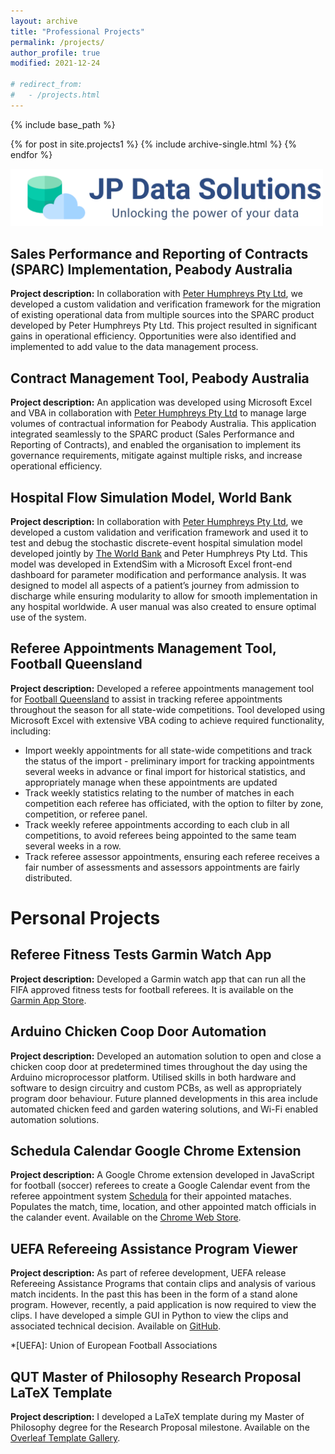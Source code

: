 ```yaml
---
layout: archive
title: "Professional Projects"
permalink: /projects/
author_profile: true
modified: 2021-12-24

# redirect_from: 
#   - /projects.html
---
```


{% include base_path %}


{% for post in site.projects1 %}
  {% include archive-single.html %}
{% endfor %}

<!-- # Professional Projects -->

<!-- ![Logo](/images/Logo1.png) -->

<!-- <img src="/images/Logo1.png" width="200" height="100"> -->

<img src="https://raw.githubusercontent.com/jack-powers/jack-powers.github.io/master/images/Logo1.png" width="500">


## Sales Performance and Reporting of Contracts (SPARC) Implementation, Peabody Australia
**Project description:** In collaboration with [Peter Humphreys Pty Ltd](http://www.peterhumphreys.net/), we developed a custom validation and verification framework for the migration of existing operational data from multiple sources into the SPARC product developed by Peter Humphreys Pty Ltd. This project resulted in significant gains in operational efficiency. Opportunities were also identified and implemented to add value to the data management process.

## Contract Management Tool, Peabody Australia
**Project description:** An application was developed using Microsoft Excel and VBA in collaboration with [Peter Humphreys Pty Ltd](http://www.peterhumphreys.net/) to manage large volumes of contractual information for Peabody Australia. This application integrated seamlessly to the SPARC product (Sales Performance and Reporting of Contracts), and enabled the organisation to implement its governance requirements, mitigate against multiple risks, and increase operational efficiency.

## Hospital Flow Simulation Model, World Bank
**Project description:** In collaboration with [Peter Humphreys Pty Ltd](http://www.peterhumphreys.net/), we developed a custom validation and verification framework and used it to test and debug the stochastic discrete-event hospital simulation model developed jointly by [The World Bank](https://www.worldbank.org/) and Peter Humphreys Pty Ltd. This model was developed in ExtendSim with a Microsoft Excel front-end dashboard for parameter modification and performance analysis. It was designed to model all aspects of a patient’s journey from admission to discharge while ensuring modularity to allow for smooth implementation in any hospital worldwide. A user manual was also created to ensure optimal use of the system.

## Referee Appointments Management Tool, Football Queensland
**Project description:** Developed a referee appointments management tool for [Football Queensland](https://footballqueensland.com.au/) to assist in tracking referee appointments throughout the season for all state-wide competitions. Tool developed using Microsoft Excel with extensive VBA coding to achieve required functionality, including:
*	Import weekly appointments for all state-wide competitions and track the status of the import - preliminary import for tracking appointments several weeks in advance or final import for historical statistics, and appropriately manage when these appointments are updated
*	Track weekly statistics relating to the number of matches in each competition each referee has officiated, with the option to filter by zone, competition, or referee panel.
*	Track weekly referee appointments according to each club in all competitions, to avoid referees being appointed to the same team several weeks in a row. 
*	Track referee assessor appointments, ensuring each referee receives a fair number of assessments and assessors appointments are fairly distributed. 

# Personal Projects
## Referee Fitness Tests Garmin Watch App
**Project description:** Developed a Garmin watch app that can run all the FIFA approved fitness tests for football referees. It is available on the [Garmin App Store](https://apps.garmin.com/en-US/apps/93e0e777-9dbf-4e46-b1d8-91d7a70e52e8).

## Arduino Chicken Coop Door Automation
**Project description:** Developed an automation solution to open and close a chicken coop door at predetermined times throughout the day using the Arduino microprocessor platform. Utilised skills in both hardware and software to design circuitry and custom PCBs, as well as appropriately program door behaviour. Future planned developments in this area include automated chicken feed and garden watering solutions, and Wi-Fi enabled automation solutions.  

## Schedula Calendar Google Chrome Extension
**Project description:** A Google Chrome extension developed in JavaScript for football (soccer) referees to create a Google Calendar event from the referee appointment system [Schedula](https://www.schedula.com.au/) for their appointed mataches. Populates the match, time, location, and other appointed match officials in the calander event. Available on the [Chrome Web Store](https://chrome.google.com/webstore/detail/schedula-calendar/kgdeoimicejbagodibjcagiibdppbjhb).


## UEFA Refereeing Assistance Program Viewer
**Project description:** As part of referee development, UEFA release Refereeing Assistance Programs that contain clips and analysis of various match incidents. In the past this has been in the form of a stand alone program. However, recently, a paid application is now required to view the clips. I have developed a simple GUI in Python to view the clips and associated technical decision. Available on [GitHub](https://github.com/jack-powers/UEFA-RAP-Viewer).

*[UEFA]: Union of European Football Associations


##  QUT Master of Philosophy Research Proposal LaTeX Template
**Project description:** I developed a LaTeX template during my Master of Philosophy degree for the Research Proposal milestone. Available on the [Overleaf Template Gallery](https://www.overleaf.com/latex/templates/queensland-university-of-technology-qut-mphil-research-proposal/cbmfdbxqnssy).
